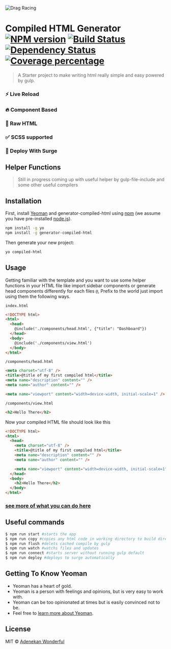 ![Drag Racing](https://i.ibb.co/Kr7v5Db/compiled-1.png)

# Compiled HTML Generator [![NPM version][npm-image]][npm-url] [![Build Status][travis-image]][travis-url] [![Dependency Status][daviddm-image]][daviddm-url] [![Coverage percentage][coveralls-image]][coveralls-url]

> A Starter project to make writing html really simple and easy powered by gulp.

### ⚡️ Live Reload

### 🔥 Component Based

### 📝 Raw HTML

### ✅ SCSS supported

### 🚀 Deploy With Surge

## Helper Functions

> Still in progress coming up with useful helper by gulp-file-include and some other useful compilers

## Installation

First, install [Yeoman](http://yeoman.io) and generator-compiled-html using [npm](https://www.npmjs.com/) (we assume you have pre-installed [node.js](https://nodejs.org/)).

```bash
npm install -g yo
npm install -g generator-compiled-html
```

Then generate your new project:

```bash
yo compiled-html
```

## Usage

Getting familiar with the template and you want to use some helper functions in your HTML file like import sidebar components or generate head components differently for each files
`@`, Prefix to the world just import using them the following ways.

`index.html`

```html
<!DOCTYPE html>
<html>
  <head>
    @include('./components/head.html', {"title": "Dashboard"})
  </head>
  <body>
    @include('./components/view.html')
  </body>
</html>
```

`/components/head.html`

```html
<meta charset="utf-8" />
<title>@title of my first compiled html</title>
<meta name="description" content="" />
<meta name="author" content="" />

<meta name="viewport" content="width=device-width, initial-scale=1" />
```

`/components/view.html`

```html
<h2>Hello There</h2>
```

Now your compiled HTML file should look like this

```html
<!DOCTYPE html>
<html>
  <head>
    <meta charset="utf-8" />
    <title>@title of my first compiled html</title>
    <meta name="description" content="" />
    <meta name="author" content="" />

    <meta name="viewport" content="width=device-width, initial-scale=1" />
  </head>
  <body>
    <h2>Hello There</h2>
  </body>
</html>
```

### [see more of what you can do here](https://www.npmjs.com/package/gulp-file-include)

## Useful commands

```sh
$ npm run start #starts the app
$ npm run copy #copies any html code in working directory to build directory
$ npm run flush #delets cached compile by gulp
$ npm run watch #watchs files and updates
$ npm run connect #starts server without running gulp default
$ npm run deploy #deploys to surge automatically
```

## Getting To Know Yeoman

- Yeoman has a heart of gold.
- Yeoman is a person with feelings and opinions, but is very easy to work with.
- Yeoman can be too opinionated at times but is easily convinced not to be.
- Feel free to [learn more about Yeoman](http://yeoman.io/).

## License

MIT © [Adenekan Wonderful]()

[npm-image]: https://badge.fury.io/js/generator-compiled-html.svg
[npm-url]: https://npmjs.org/package/generator-compiled-html
[travis-image]: https://travis-ci.com/adenekan41/generator-compiled-html.svg?branch=master
[travis-url]: https://travis-ci.com/adenekan41/generator-compiled-html
[daviddm-image]: https://david-dm.org/adenekan41/generator-compiled-html.svg?theme=shields.io
[daviddm-url]: https://david-dm.org/adenekan41/generator-compiled-html
[coveralls-image]: https://coveralls.io/repos/adenekan41/generator-compiled-html/badge.svg
[coveralls-url]: https://coveralls.io/r/adenekan41/generator-compiled-html

<!-- {blockquote: style='display:none'} -->

